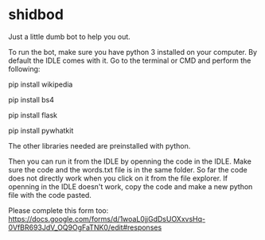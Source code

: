 # shidbod
Just a little dumb bot to help you out.

To run the bot, make sure you have python 3 installed on your computer. By default the IDLE comes with it.
Go to the terminal or CMD and perform the following:

pip install wikipedia

pip install bs4

pip install flask

pip install pywhatkit



The other libraries needed are preinstalled with python.

Then you can run it from the IDLE by openning the code in the IDLE. Make sure the code and the words.txt file is in the same folder. So far the code does not directly work when you click on it from the file explorer.
If openning in the IDLE doesn't work, copy the code and make a new python file with the code pasted. 

Please complete this form too: https://docs.google.com/forms/d/1woaL0jjGdDsUOXxvsHq-0VfBR693JdV_OQ9OgFaTNK0/edit#responses
